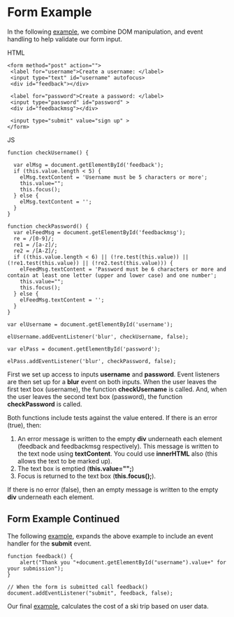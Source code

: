 
# Form Example

In the following <a href="archives/Class Files/event-listener.html" target = "_blank">example</a>, we combine DOM manipulation, and event handling to help 
validate our form input.

HTML
~~~
<form method="post" action="">
 <label for="username">Create a username: </label>
 <input type="text" id="username" autofocus>
 <div id="feedback"></div>

 <label for="password">Create a password: </label>
 <input type="password" id="password" >
 <div id="feedbackmsg"></div>

 <input type="submit" value="sign up" >
</form>
~~~

JS
~~~
function checkUsername() { 

  var elMsg = document.getElementById('feedback');     
  if (this.value.length < 5) {                         
    elMsg.textContent = 'Username must be 5 characters or more'; 
    this.value="";                                     
    this.focus();                                      
  } else {                                             
    elMsg.textContent = '';                            
  }
}

function checkPassword() {                            
  var elFeedMsg = document.getElementById('feedbackmsg');     
  re = /[0-9]/;                                       
  re1 = /[a-z]/;                                      
  re2 = /[A-Z]/;                                      
  if ((this.value.length < 6) || (!re.test(this.value)) || (!re1.test(this.value)) || (!re2.test(this.value))) {
    elFeedMsg.textContent = 'Password must be 6 characters or more and contain at least one letter (upper and lower case) and one number'; 
    this.value="";                                     
    this.focus();                                      
  } else {                                             
    elFeedMsg.textContent = '';                       
  }
}

var elUsername = document.getElementById('username');  

elUsername.addEventListener('blur', checkUsername, false);

var elPass = document.getElementById('password'); 

elPass.addEventListener('blur', checkPassword, false);
~~~

First we set up access to inputs **username** and **password**. Event listeners are then set up for a **blur** event on both inputs. When the user leaves the first text box (username), the 
function **checkUsername** is called.  And, when the user leaves the second text box (password), the function **checkPassword** is called. 

Both functions include tests against the value entered. If there is an error (true), then:

 1. An error message is written to the empty **div** underneath each element (feedback and feedbackmsg respectively). This message is written to the text node
 using **textContent**. You could use **innerHTML** also (this allows the text to be marked up).
 2. The text box is emptied (**this.value="";**)
 3. Focus is returned to the text box (**this.focus();**).

If there is no error (false), then an empty message is written to the empty **div** underneath each element.

## Form Example Continued

The following <a href="archives/Class Files/event-listener-submission.html" target = "_blank">example</a>, expands the above example to include an event handler for the **submit** event.

~~~
function feedback() {
	alert("Thank you "+document.getElementById("username").value+" for your submission");
}

// When the form is submitted call feedback()
document.addEventListener("submit", feedback, false);
~~~

Our final <a href="archives/Class Files/WITSkiClub.htm" target = "_blank">example</a>, calculates the cost of a ski trip based on user data.

